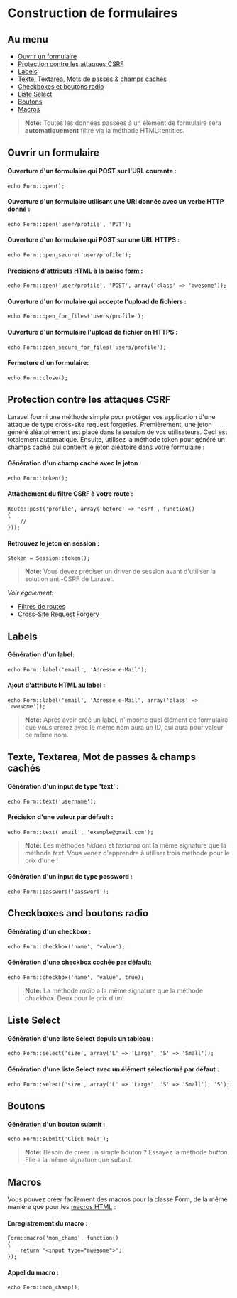 # Construction de formulaires

## Au menu

- [Ouvrir un formulaire](#opening-a-form)
- [Protection contre les attaques CSRF](#csrf-protection)
- [Labels](#labels)
- [Texte, Textarea, Mots de passes & champs cachés](#text)
- [Checkboxes et boutons radio](#checkboxes-and-radio-buttons)
- [Liste Select](#drop-down-lists)
- [Boutons](#buttons)
- [Macros](#custom-macros)

> **Note:** Toutes les données passées à un élément de formulaire sera **automatiquement** filtré via la méthode HTML::entities.

<a name="opening-a-form"></a>
## Ouvrir un formulaire

#### Ouverture d'un formulaire qui POST sur l'URL courante :

	echo Form::open();

#### Ouverture d'un formulaire utilisant une URI donnée avec un verbe HTTP donné :

	echo Form::open('user/profile', 'PUT');

#### Ouverture d'un formulaire qui POST sur une URL HTTPS :

	echo Form::open_secure('user/profile');

#### Précisions d'attributs HTML à la balise form :

	echo Form::open('user/profile', 'POST', array('class' => 'awesome'));

#### Ouverture d'un formulaire qui accepte l'upload de fichiers :

	echo Form::open_for_files('users/profile');

#### Ouverture d'un formulaire l'upload de fichier en HTTPS :

	echo Form::open_secure_for_files('users/profile');

#### Fermeture d'un formulaire:

	echo Form::close();

<a name="csrf-protection"></a>
## Protection contre les attaques CSRF

Laravel fourni une méthode simple pour protéger vos application d'une attaque de type cross-site request forgeries. Premièrement, une jeton généré aléatoirement est placé dans la session de vos utilisateurs. Ceci est totalement automatique. Ensuite, utilisez la méthode token pour généré un champs caché qui contient le jeton aléatoire dans votre formulaire :

#### Génération d'un champ caché avec le jeton :

	echo Form::token();

#### Attachement du filtre CSRF à votre route :

	Route::post('profile', array('before' => 'csrf', function()
	{
		//
	}));

#### Retrouvez le jeton en session :

	$token = Session::token();

> **Note:** Vous devez préciser un driver de session avant d'utiliser la solution anti-CSRF de Laravel.

*Voir également:*

- [Filtres de routes](/guides/doc/v3/routes#filters)
- [Cross-Site Request Forgery](http://fr.wikipedia.org/wiki/Cross-site_request_forgery)

<a name="labels"></a>
## Labels

#### Génération d'un label:

	echo Form::label('email', 'Adresse e-Mail');

#### Ajout d'attributs HTML au label :

	echo Form::label('email', 'Adresse e-Mail', array('class' => 'awesome'));

> **Note:** Après avoir créé un label, n'importe quel élément de formulaire que vous crérez avec le même nom aura un ID, qui aura pour valeur ce même nom.

<a name="text"></a>
## Texte, Textarea, Mot de passes & champs cachés

#### Génération d'un input de type 'text' :

	echo Form::text('username');

#### Précision d'une valeur par défault :

	echo Form::text('email', 'exemple@gmail.com');

> **Note:** Les méthodes *hidden* et *textarea* ont la même signature que la méthode *text*. Vous venez d'apprendre à utiliser trois méthode pour le prix d'une !

#### Génération d'un input de type password :

	echo Form::password('password');

<a name="checkboxes-and-radio-buttons"></a>
## Checkboxes and boutons radio

#### Générating d'un checkbox :

	echo Form::checkbox('name', 'value');

#### Génération d'une checkbox cochée par défault:

	echo Form::checkbox('name', 'value', true);

> **Note:** La méthode *radio* a la même signature que la méthode *checkbox*. Deux pour le prix d'un!

<a name="drop-down-lists"></a>
## Liste Select

#### Génération d'une liste Select depuis un tableau :

	echo Form::select('size', array('L' => 'Large', 'S' => 'Small'));

#### Génération d'une liste Select avec un élément sélectionné par défaut :

	echo Form::select('size', array('L' => 'Large', 'S' => 'Small'), 'S');

<a name="buttons"></a>
## Boutons

#### Génération d'un bouton submit :

	echo Form::submit('Click moi!');

> **Note:** Besoin de créer un simple bouton ? Essayez la méthode *button*. Elle a la même signature que *submit*.

<a name="custom-macros"></a>
## Macros

Vous pouvez créer facilement des macros pour la classe Form, de la même manière que pour les [macros HTML](/guides/doc/v3/vues/html#custom-macros) :

#### Enregistrement du macro :

	Form::macro('mon_champ', function()
	{
		return '<input type="awesome">';
	});

#### Appel du macro :

	echo Form::mon_champ();